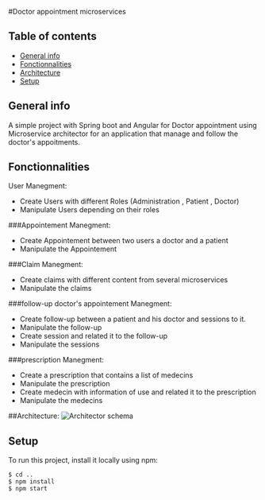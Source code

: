 #Doctor appointment microservices

## Table of contents
* [General info](#general-info)
* [Fonctionnalities](#fonctionnalities)
* [Architecture](#architecture)
* [Setup](#setup)

## General info
A simple project with Spring boot and Angular for Doctor appointment using Microservice architector for an application that manage and follow the doctor's appoitments.
	
## Fonctionnalities
User Manegment:
* Create Users with different Roles (Administration , Patient , Doctor)
* Manipulate Users depending on their roles

###Appointement Manegment:
* Create Appointement between two users a doctor and a patient
* Manipulate the Appointement

###Claim Manegment:
* Create claims with different content from several microservices
* Manipulate the claims

###follow-up doctor's appointement Manegment:
* Create follow-up between a patient and his doctor and sessions to it.
* Manipulate the follow-up 
* Create  session and related it to the follow-up
* Manipulate the sessions


###prescription Manegment:
* Create a prescription that contains a list of medecins
* Manipulate the prescription 
* Create medecin with information of use and related it to the prescription
* Manipulate the medecins

##Architecture:	
![Architector schema](https://www.google.com/search?q=zuul+and+docker+architecture&tbm=isch&ved=2ahUKEwics9K35OvzAhUHnRoKHZwsDjEQ2-cCegQIABAA&oq=zuul+and+docker+architecture&gs_lcp=CgNpbWcQAzoECAAQEzoICAAQCBAeEBM6CAgAEAcQHhATUIygA1iGsQNgwbQDaABwAHgAgAGIAYgBzQqSAQQxLjExmAEAoAEBqgELZ3dzLXdpei1pbWfAAQE&sclient=img&ei=E-Z5YdzdNIe6apzZuIgD&bih=753&biw=1536#imgrc=YHl4zvwpv0ha1M)

## Setup
To run this project, install it locally using npm:

```
$ cd ..
$ npm install
$ npm start
```
